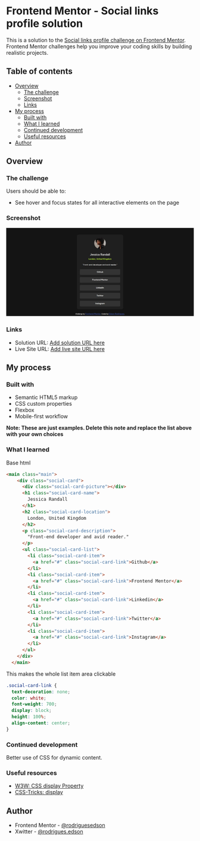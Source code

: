 # Frontend Mentor - Social links profile solution

This is a solution to the [Social links profile challenge on Frontend Mentor](https://www.frontendmentor.io/challenges/social-links-profile-UG32l9m6dQ). Frontend Mentor challenges help you improve your coding skills by building realistic projects. 

## Table of contents

- [Overview](#overview)
  - [The challenge](#the-challenge)
  - [Screenshot](#screenshot)
  - [Links](#links)
- [My process](#my-process)
  - [Built with](#built-with)
  - [What I learned](#what-i-learned)
  - [Continued development](#continued-development)
  - [Useful resources](#useful-resources)
- [Author](#author)

## Overview

### The challenge

Users should be able to:

- See hover and focus states for all interactive elements on the page

### Screenshot

![](./screenshot.jpg)

### Links

- Solution URL: [Add solution URL here](https://your-solution-url.com)
- Live Site URL: [Add live site URL here](https://social-link-profile-main-edson.netlify.app/)

## My process

### Built with

- Semantic HTML5 markup
- CSS custom properties
- Flexbox
- Mobile-first workflow

**Note: These are just examples. Delete this note and replace the list above with your own choices**

### What I learned

Base html
```html
<main class="main">
    <div class="social-card">
      <div class="social-card-picture"></div>
      <h1 class="social-card-name">
        Jessica Randall
      </h1>
      <h2 class="social-card-location">
        London, United Kingdom
      </h2>
      <p class="social-card-description">
        "Front-end developer and avid reader."
      </p>
      <ul class="social-card-list">
        <li class="social-card-item">
          <a href="#" class="social-card-link">Github</a>
        </li>
        <li class="social-card-item">
          <a href="#" class="social-card-link">Frontend Mentor</a>
        </li>
        <li class="social-card-item">
          <a href="#" class="social-card-link">Linkedin</a>
        </li>
        <li class="social-card-item">
          <a href="#" class="social-card-link">Twitter</a>
        </li>
        <li class="social-card-item">
          <a href="#" class="social-card-link">Instagram</a>
        </li>
      </ul>
    </div>
  </main>
```
This makes the whole list item area clickable
```css
.social-card-link {
  text-decoration: none;
  color: white;
  font-weight: 700;
  display: block;
  height: 100%;
  align-content: center;
}
```

### Continued development

Better use of CSS for dynamic content.

### Useful resources

- [W3W: CSS display Property](https://www.w3schools.com/cssref/pr_class_display.php)
- [CSS-Tricks: display](https://css-tricks.com/almanac/properties/d/display/)

## Author

- Frontend Mentor - [@rodriguesedson](https://www.frontendmentor.io/profile/rodriguesedson)
- Xwitter - [@rodrigues.edson](https://x.com/edson_rodr1gu3s)
